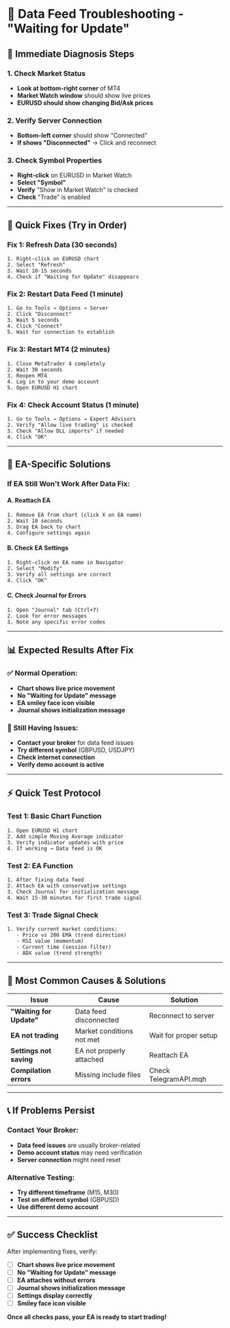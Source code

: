# 🔧 Data Feed Troubleshooting - "Waiting for Update"

## 🚨 **Immediate Diagnosis Steps**

### **1. Check Market Status**
- **Look at bottom-right corner** of MT4
- **Market Watch window** should show live prices
- **EURUSD should show changing Bid/Ask prices**

### **2. Verify Server Connection**
- **Bottom-left corner** should show "Connected"
- **If shows "Disconnected"** → Click and reconnect

### **3. Check Symbol Properties**
- **Right-click** on EURUSD in Market Watch
- **Select "Symbol"**
- **Verify** "Show in Market Watch" is checked
- **Check** "Trade" is enabled

---

## 🔧 **Quick Fixes (Try in Order)**

### **Fix 1: Refresh Data (30 seconds)**
```
1. Right-click on EURUSD chart
2. Select "Refresh"
3. Wait 10-15 seconds
4. Check if "Waiting for Update" disappears
```

### **Fix 2: Restart Data Feed (1 minute)**
```
1. Go to Tools → Options → Server
2. Click "Disconnect"
3. Wait 5 seconds
4. Click "Connect"
5. Wait for connection to establish
```

### **Fix 3: Restart MT4 (2 minutes)**
```
1. Close MetaTrader 4 completely
2. Wait 30 seconds
3. Reopen MT4
4. Log in to your demo account
5. Open EURUSD H1 chart
```

### **Fix 4: Check Account Status (1 minute)**
```
1. Go to Tools → Options → Expert Advisors
2. Verify "Allow live trading" is checked
3. Check "Allow DLL imports" if needed
4. Click "OK"
```

---

## 🎯 **EA-Specific Solutions**

### **If EA Still Won't Work After Data Fix:**

#### **A. Reattach EA**
```
1. Remove EA from chart (click X on EA name)
2. Wait 10 seconds
3. Drag EA back to chart
4. Configure settings again
```

#### **B. Check EA Settings**
```
1. Right-click on EA name in Navigator
2. Select "Modify"
3. Verify all settings are correct
4. Click "OK"
```

#### **C. Check Journal for Errors**
```
1. Open "Journal" tab (Ctrl+7)
2. Look for error messages
3. Note any specific error codes
```

---

## 📊 **Expected Results After Fix**

### **✅ Normal Operation:**
- **Chart shows live price movement**
- **No "Waiting for Update" message**
- **EA smiley face icon visible**
- **Journal shows initialization message**

### **🚨 Still Having Issues:**
- **Contact your broker** for data feed issues
- **Try different symbol** (GBPUSD, USDJPY)
- **Check internet connection**
- **Verify demo account is active**

---

## ⚡ **Quick Test Protocol**

### **Test 1: Basic Chart Function**
```
1. Open EURUSD H1 chart
2. Add simple Moving Average indicator
3. Verify indicator updates with price
4. If working → Data feed is OK
```

### **Test 2: EA Function**
```
1. After fixing data feed
2. Attach EA with conservative settings
3. Check Journal for initialization message
4. Wait 15-30 minutes for first trade signal
```

### **Test 3: Trade Signal Check**
```
1. Verify current market conditions:
   - Price vs 200 EMA (trend direction)
   - RSI value (momentum)
   - Current time (session filter)
   - ADX value (trend strength)
```

---

## 🎯 **Most Common Causes & Solutions**

| Issue | Cause | Solution |
|-------|-------|----------|
| **"Waiting for Update"** | Data feed disconnected | Reconnect to server |
| **EA not trading** | Market conditions not met | Wait for proper setup |
| **Settings not saving** | EA not properly attached | Reattach EA |
| **Compilation errors** | Missing include files | Check TelegramAPI.mqh |

---

## 📞 **If Problems Persist**

### **Contact Your Broker:**
- **Data feed issues** are usually broker-related
- **Demo account status** may need verification
- **Server connection** might need reset

### **Alternative Testing:**
- **Try different timeframe** (M15, M30)
- **Test on different symbol** (GBPUSD)
- **Use different demo account**

---

## ✅ **Success Checklist**

After implementing fixes, verify:

- [ ] **Chart shows live price movement**
- [ ] **No "Waiting for Update" message**
- [ ] **EA attaches without errors**
- [ ] **Journal shows initialization message**
- [ ] **Settings display correctly**
- [ ] **Smiley face icon visible**

**Once all checks pass, your EA is ready to start trading!**
